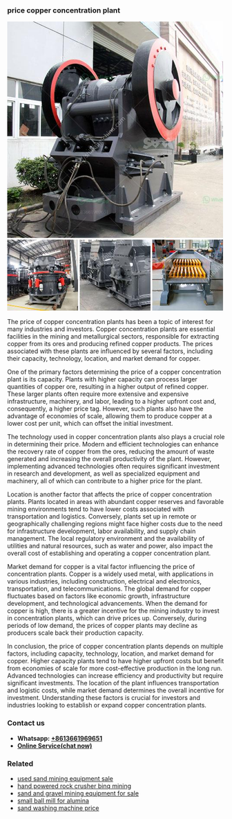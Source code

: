 <h3>price copper concentration plant</h3><img src='1706753991.jpg' alt=''><p>The price of copper concentration plants has been a topic of interest for many industries and investors. Copper concentration plants are essential facilities in the mining and metallurgical sectors, responsible for extracting copper from its ores and producing refined copper products. The prices associated with these plants are influenced by several factors, including their capacity, technology, location, and market demand for copper.</p><p>One of the primary factors determining the price of a copper concentration plant is its capacity. Plants with higher capacity can process larger quantities of copper ore, resulting in a higher output of refined copper. These larger plants often require more extensive and expensive infrastructure, machinery, and labor, leading to a higher upfront cost and, consequently, a higher price tag. However, such plants also have the advantage of economies of scale, allowing them to produce copper at a lower cost per unit, which can offset the initial investment.</p><p>The technology used in copper concentration plants also plays a crucial role in determining their price. Modern and efficient technologies can enhance the recovery rate of copper from the ores, reducing the amount of waste generated and increasing the overall productivity of the plant. However, implementing advanced technologies often requires significant investment in research and development, as well as specialized equipment and machinery, all of which can contribute to a higher price for the plant.</p><p>Location is another factor that affects the price of copper concentration plants. Plants located in areas with abundant copper reserves and favorable mining environments tend to have lower costs associated with transportation and logistics. Conversely, plants set up in remote or geographically challenging regions might face higher costs due to the need for infrastructure development, labor availability, and supply chain management. The local regulatory environment and the availability of utilities and natural resources, such as water and power, also impact the overall cost of establishing and operating a copper concentration plant.</p><p>Market demand for copper is a vital factor influencing the price of concentration plants. Copper is a widely used metal, with applications in various industries, including construction, electrical and electronics, transportation, and telecommunications. The global demand for copper fluctuates based on factors like economic growth, infrastructure development, and technological advancements. When the demand for copper is high, there is a greater incentive for the mining industry to invest in concentration plants, which can drive prices up. Conversely, during periods of low demand, the prices of copper plants may decline as producers scale back their production capacity.</p><p>In conclusion, the price of copper concentration plants depends on multiple factors, including capacity, technology, location, and market demand for copper. Higher capacity plants tend to have higher upfront costs but benefit from economies of scale for more cost-effective production in the long run. Advanced technologies can increase efficiency and productivity but require significant investments. The location of the plant influences transportation and logistic costs, while market demand determines the overall incentive for investment. Understanding these factors is crucial for investors and industries looking to establish or expand copper concentration plants.</p><h3>Contact us</h3><ul><li><strong>Whatsapp:&nbsp;<a href="https://wa.me/8613661969651">+8613661969651</a></strong></li><li><a href="https://swt.shibang-china.com/?git&amp;zhl&amp;price copper concentration plant"><strong>Online Service(chat now)</strong></a></li></ul><h3>Related</h3><ul><li><a href='used sand mining equipment sale.md'>used sand mining equipment sale</a></li><li><a href='hand powered rock crusher binq mining.md'>hand powered rock crusher binq mining</a></li><li><a href='sand and gravel mining equipment for sale.md'>sand and gravel mining equipment for sale</a></li><li><a href='small ball mill for alumina.md'>small ball mill for alumina</a></li><li><a href='sand washing machine price.md'>sand washing machine price</a></li></ul>